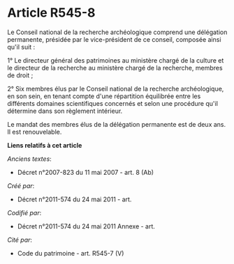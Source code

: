 # Article R545-8

Le Conseil national de la recherche archéologique comprend une délégation permanente, présidée par le vice-président de ce
conseil, composée ainsi qu'il suit :

1° Le directeur général des patrimoines au ministère chargé de la culture et le directeur de la recherche au ministère chargé
de la recherche, membres de droit ;

2° Six membres élus par le Conseil national de la recherche archéologique, en son sein, en tenant compte d'une répartition
équilibrée entre les différents domaines scientifiques concernés et selon une procédure qu'il détermine dans son règlement
intérieur.

Le mandat des membres élus de la délégation permanente est de deux ans. Il est renouvelable.

**Liens relatifs à cet article**

_Anciens textes_:

  - Décret n°2007-823 du 11 mai 2007 - art. 8 (Ab)

_Créé par_:

  - Décret n°2011-574 du 24 mai 2011  - art.

_Codifié par_:

  - Décret n°2011-574 du 24 mai 2011 Annexe - art.

_Cité par_:

  - Code du patrimoine - art. R545-7 (V)
